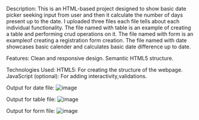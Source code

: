 Description:
This is an HTML-based project designed to show basic date picker seeking input from user and then it calculate the number of days present up to the date. 
I uploaded three files each file tells about each individual functionality.
The file named with table is an example of creating a table and performing crud operations on it. 
The file named with form is an exampleof creating a registration form creation.
The file named with date showcases basic calender and calculates basic date difference up to date.

Features:
Clean and responsive design.
Semantic HTML5 structure.

Technologies Used:
HTML5: For creating the structure of the webpage.
JavaScript (optional): For adding interactivity,validations.

Output for date file:
![image](https://github.com/user-attachments/assets/e19dc044-3f80-4c59-8259-8179cacd522e)

Output for table file:
![image](https://github.com/user-attachments/assets/d1da0f44-3082-410e-a2d0-9f550cc3877a)

Output for form file:
![image](https://github.com/user-attachments/assets/670620ee-057a-4362-aa03-725b1e671794)



